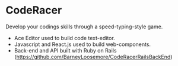 # CodeRacer

Develop your codings skills through a speed-typing-style game.

- Ace Editor used to build code text-editor.
- Javascript and React.js used to build web-components. 
- Back-end and API built with Ruby on Rails (https://github.com/BarneyLoosemore/CodeRacerRailsBackEnd)

